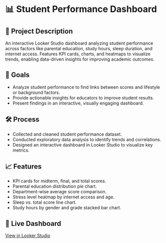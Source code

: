 # 📊 Student Performance Dashboard

## 📌 Project Description
An interactive Looker Studio dashboard analyzing student performance across factors like parental education, study hours, sleep duration, and internet access. Features KPI cards, charts, and heatmaps to visualize trends, enabling data-driven insights for improving academic outcomes.

## 🎯 Goals
- Analyze student performance to find links between scores and lifestyle or background factors.
- Provide actionable insights for educators to improve student results.
- Present findings in an interactive, visually engaging dashboard.

## 🛠 Process
- Collected and cleaned student performance dataset.
- Conducted exploratory data analysis to identify trends and correlations.
- Designed an interactive dashboard in Looker Studio to visualize key metrics.

## 📈 Features
- KPI cards for midterm, final, and total scores.
- Parental education distribution pie chart.
- Department-wise average score comparison.
- Stress level heatmap by internet access and age.
- Sleep vs. total score line chart.
- Study hours by gender and grade stacked bar chart.

## 🔗 Live Dashboard
[View in Looker Studio](https://lookerstudio.google.com/reporting/cce80070-d946-4211-afba-47d54d753ef7)
